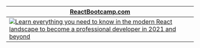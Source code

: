 <div align="center">
  <table border="0" cellspacing="0" cellpadding="0">
    <thead>
      <tr>
        <th>
          <strong><a href="https://bit.ly/the-react-bootcamp">ReactBootcamp.com</a></strong>
        </th>
      </tr>
    </thead>
    <tbody>
      <tr>
        <td>
          <a href="https://bit.ly/the-react-bootcamp">
            <img
              alt="Learn everything you need to know in the modern React landscape to become a professional developer in 2021 and beyond"
              src="https://reedbarger.nyc3.digitaloceanspaces.com/react-bootcamp-banner.png"
            />
          </a>
        </td>
      </tr>
    </tbody>
  </table>
</div>
